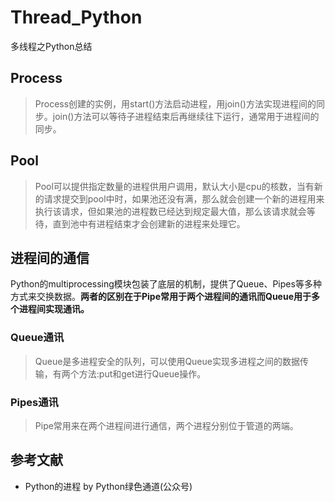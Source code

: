 # Thread_Python
多线程之Python总结

## Process
>Process创建的实例，用start()方法启动进程，用join()方法实现进程间的同步。join()方法可以等待子进程结束后再继续往下运行，通常用于进程间的同步。

## Pool
>Pool可以提供指定数量的进程供用户调用，默认大小是cpu的核数，当有新的请求提交到pool中时，如果池还没有满，那么就会创建一个新的进程用来执行该请求，但如果池的进程数已经达到规定最大值，那么该请求就会等待，直到池中有进程结束才会创建新的进程来处理它。

## 进程间的通信
Python的multiprocessing模块包装了底层的机制，提供了Queue、Pipes等多种方式来交换数据。**两者的区别在于Pipe常用于两个进程间的通讯而Queue用于多个进程间实现通讯。**

### Queue通讯
>Queue是多进程安全的队列，可以使用Queue实现多进程之间的数据传输，有两个方法:put和get进行Queue操作。

### Pipes通讯
>Pipe常用来在两个进程间进行通信，两个进程分别位于管道的两端。

## 参考文献
+ Python的进程 by Python绿色通道(公众号)
